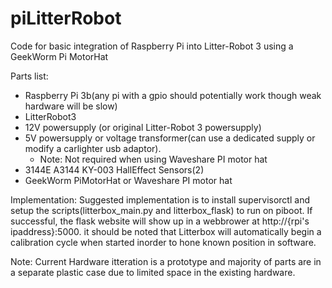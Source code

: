 # piLitterRobot
Code for basic integration of Raspberry Pi into Litter-Robot 3 using a GeekWorm Pi MotorHat

Parts list:
- Raspberry Pi 3b(any pi with a gpio should potentially work though weak hardware will be slow)
- LitterRobot3
- 12V powersupply (or original Litter-Robot 3 powersupply)
- 5V powersupply or voltage transformer(can use a dedicated supply or modify a carlighter usb adaptor). 
  - Note: Not required when using Waveshare PI motor hat
- 3144E A3144 KY-003 HallEffect Sensors(2)
- GeekWorm PiMotorHat or Waveshare PI motor hat
 
 
Implementation:
  Suggested implementation is to install supervisorctl and setup the scripts(litterbox_main.py and litterbox_flask) to run on piboot. If successful, the flask website will show up in a webbrower at http://{rpi's ipaddress}:5000. it should be noted that Litterbox will automatically begin a calibration cycle when started inorder to hone known position in software.
  
Note: Current Hardware itteration is a prototype and majority of parts are in a separate plastic case due to limited space in the existing hardware.
